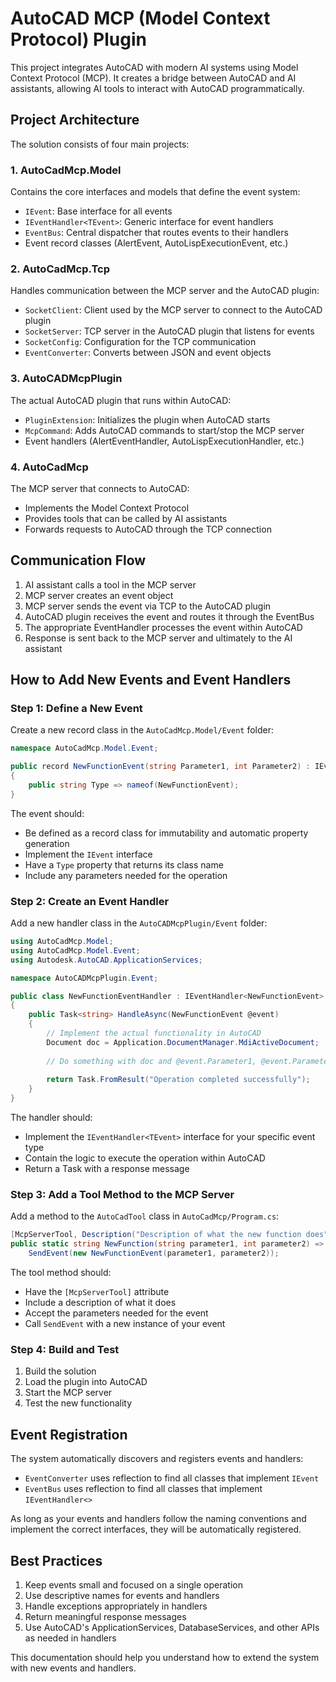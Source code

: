 # AutoCAD MCP (Model Context Protocol) Plugin

This project integrates AutoCAD with modern AI systems using Model Context Protocol (MCP). It creates a bridge between AutoCAD and AI assistants, allowing AI tools to interact with AutoCAD programmatically.

## Project Architecture

The solution consists of four main projects:

### 1. AutoCadMcp.Model
Contains the core interfaces and models that define the event system:
- `IEvent`: Base interface for all events
- `IEventHandler<TEvent>`: Generic interface for event handlers
- `EventBus`: Central dispatcher that routes events to their handlers
- Event record classes (AlertEvent, AutoLispExecutionEvent, etc.)

### 2. AutoCadMcp.Tcp
Handles communication between the MCP server and the AutoCAD plugin:
- `SocketClient`: Client used by the MCP server to connect to the AutoCAD plugin
- `SocketServer`: TCP server in the AutoCAD plugin that listens for events
- `SocketConfig`: Configuration for the TCP communication
- `EventConverter`: Converts between JSON and event objects

### 3. AutoCADMcpPlugin
The actual AutoCAD plugin that runs within AutoCAD:
- `PluginExtension`: Initializes the plugin when AutoCAD starts
- `McpCommand`: Adds AutoCAD commands to start/stop the MCP server
- Event handlers (AlertEventHandler, AutoLispExecutionHandler, etc.)

### 4. AutoCadMcp
The MCP server that connects to AutoCAD:
- Implements the Model Context Protocol
- Provides tools that can be called by AI assistants
- Forwards requests to AutoCAD through the TCP connection

## Communication Flow

1. AI assistant calls a tool in the MCP server
2. MCP server creates an event object
3. MCP server sends the event via TCP to the AutoCAD plugin
4. AutoCAD plugin receives the event and routes it through the EventBus
5. The appropriate EventHandler processes the event within AutoCAD
6. Response is sent back to the MCP server and ultimately to the AI assistant

## How to Add New Events and Event Handlers

### Step 1: Define a New Event

Create a new record class in the `AutoCadMcp.Model/Event` folder:

```csharp
namespace AutoCadMcp.Model.Event;

public record NewFunctionEvent(string Parameter1, int Parameter2) : IEvent
{
    public string Type => nameof(NewFunctionEvent);
}
```

The event should:
- Be defined as a record class for immutability and automatic property generation
- Implement the `IEvent` interface
- Have a `Type` property that returns its class name
- Include any parameters needed for the operation

### Step 2: Create an Event Handler

Add a new handler class in the `AutoCADMcpPlugin/Event` folder:

```csharp
using AutoCadMcp.Model;
using AutoCadMcp.Model.Event;
using Autodesk.AutoCAD.ApplicationServices;

namespace AutoCADMcpPlugin.Event;

public class NewFunctionEventHandler : IEventHandler<NewFunctionEvent>
{
    public Task<string> HandleAsync(NewFunctionEvent @event)
    {
        // Implement the actual functionality in AutoCAD
        Document doc = Application.DocumentManager.MdiActiveDocument;
        
        // Do something with doc and @event.Parameter1, @event.Parameter2
        
        return Task.FromResult("Operation completed successfully");
    }
}
```

The handler should:
- Implement the `IEventHandler<TEvent>` interface for your specific event type
- Contain the logic to execute the operation within AutoCAD
- Return a Task<string> with a response message

### Step 3: Add a Tool Method to the MCP Server

Add a method to the `AutoCadTool` class in `AutoCadMcp/Program.cs`:

```csharp
[McpServerTool, Description("Description of what the new function does")]
public static string NewFunction(string parameter1, int parameter2) => 
    SendEvent(new NewFunctionEvent(parameter1, parameter2));
```

The tool method should:
- Have the `[McpServerTool]` attribute
- Include a description of what it does
- Accept the parameters needed for the event
- Call `SendEvent` with a new instance of your event

### Step 4: Build and Test

1. Build the solution
2. Load the plugin into AutoCAD
3. Start the MCP server
4. Test the new functionality

## Event Registration

The system automatically discovers and registers events and handlers:

- `EventConverter` uses reflection to find all classes that implement `IEvent`
- `EventBus` uses reflection to find all classes that implement `IEventHandler<>`

As long as your events and handlers follow the naming conventions and implement the correct interfaces, they will be automatically registered.

## Best Practices

1. Keep events small and focused on a single operation
2. Use descriptive names for events and handlers
3. Handle exceptions appropriately in handlers
4. Return meaningful response messages
5. Use AutoCAD's ApplicationServices, DatabaseServices, and other APIs as needed in handlers

This documentation should help you understand how to extend the system with new events and handlers.